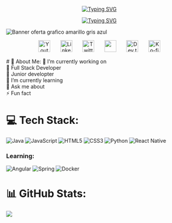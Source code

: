 <!-- Color de emvabezado   #F7C509FF     -->
<p align="center">
  <a href="https://github.com/KevinJG994">
<a href="https://git.io/typing-svg"><img src="https://readme-typing-svg.demolab.com?font=Fira+Code&size=25&pause=1000&color=F7C509&center=true&vCenter=true&repeat=false&random=false&width=435&lines=Kevin+Jim%C3%A9nez" alt="Typing SVG" /></a>
</p>
    
<p align="center">
  <a href="https://git.io/typing-svg"><img src="https://readme-typing-svg.demolab.com?font=Fira+Code&size=25&pause=1000&color=F7C509&center=true&vCenter=true&random=false&width=435&lines=Hello+world!;Student+Full-Stack+developer" alt="Typing SVG" /></a>
</p>

![Banner oferta grafico amarillo gris azul](https://github.com/KevinJG994/KevinJG994/assets/96546093/21a601e2-f5a8-4a51-8cd2-8bd1311ecc6d)


<!-- Social icons section -->
<p align="center">
  <a href="https://www.youtube.com/c/DevProTips"><img width="32px" alt="Youtube" title="Youtube" src="https://i.imgur.com/qiXu7b2.png"/></a>
  &#8287;&#8287;&#8287;&#8287;&#8287;
  <a href="https://www.linkedin.com/in/jonah-lawrence/"><img width="32px" alt="LinkedIn" title="LinkedIn" src="https://i.imgur.com/yRpa1dQ.png"/></a>
  &#8287;&#8287;&#8287;&#8287;&#8287;
  <a href="https://twitter.com/DenverCoder1"><img width="32px" alt="Twitter" title="Twitter" src="https://i.imgur.com/AixJgnm.png"/></a>
  &#8287;&#8287;&#8287;&#8287;&#8287;
  <a href="https://discord.gg/fPrdqh3Zfu" alt="Discord" title="Dev Pro Tips Discord Server"><img width="32px" src="https://i.imgur.com/OViZO8J.png"/></a>
  &#8287;&#8287;&#8287;&#8287;&#8287;
  <a href="https://dev.to/denvercoder1"><img width="32px" alt="Dev.to" title="DenverCoder1 Dev.to" src="https://i.imgur.com/mVm29vK.png"></a>
  &#8287;&#8287;&#8287;&#8287;&#8287;
  <a href="https://ko-fi.com/jlawrence"><img width="32px" alt="Ko-fi" title="Buy me a coffee" src="https://i.imgur.com/PpLeD3K.png"/></a>
<!--   &#8287;&#8287;&#8287;&#8287;&#8287;
  <a href="http://eyl327.mywebcommunity.org/promos/"><img width="32px" alt="Free Stuff" title="Free gifts for you" src="https://i.imgur.com/0uVwkoZ.png"/></a> -->
</p>
</p># 💫 About Me:
🔭 I’m currently working on<br>
👯 Full Stack Developer<br>
🤝 Junior developter <br>
🌱 I’m currently learning<br>
💬 Ask me about<br>
⚡ Fun fact


# 💻 Tech Stack:
 ![Java](https://img.shields.io/badge/java-%23ED8B00.svg?style=plastic&logo=openjdk&logoColor=white) ![JavaScript](https://img.shields.io/badge/javascript-%23323330.svg?style=plastic&logo=javascript&logoColor=%23F7DF1E) ![HTML5](https://img.shields.io/badge/html5-%23E34F26.svg?style=plastic&logo=html5&logoColor=white) ![CSS3](https://img.shields.io/badge/css3-%231572B6.svg?style=plastic&logo=css3&logoColor=white) ![Python](https://img.shields.io/badge/python-3670A0?style=plastic&logo=python&logoColor=ffdd54)  ![React Native](https://img.shields.io/badge/react_native-%2320232a.svg?style=plastic&logo=react&logoColor=%2361DAFB) 

### Learning:
![Angular](https://img.shields.io/badge/angular-%23DD0031.svg?style=plastic&logo=angular&logoColor=white)  ![Spring](https://img.shields.io/badge/spring-%236DB33F.svg?style=plastic&logo=spring&logoColor=white)  ![Docker](https://img.shields.io/badge/docker-%230db7ed.svg?style=plastic&logo=docker&logoColor=white) 
# 📊 GitHub Stats:

![](https://github-readme-stats.vercel.app/api/top-langs/?username=KevinJG994&theme=react&hide_border=true&include_all_commits=false&count_private=false&layout=compact)

<!-- Proudly created with GPRM ( https://gprm.itsvg.in ) -->
